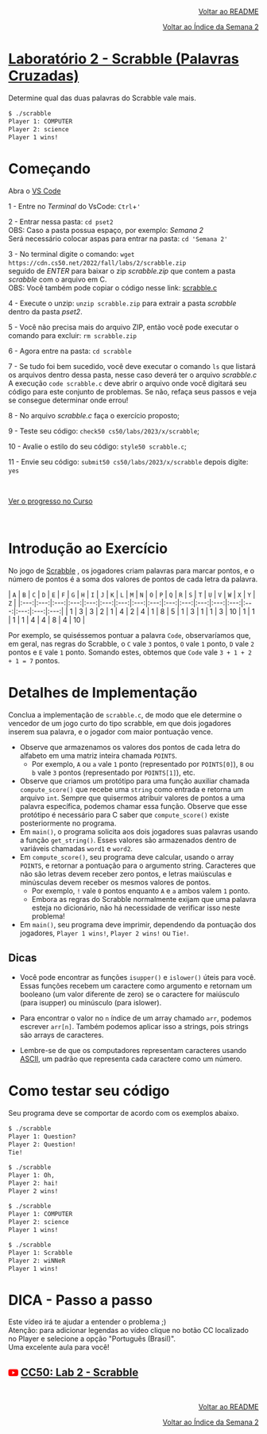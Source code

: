 <p align="right">
   <a href="https://patyfil.github.io/cs50-cc50-harvard/">Voltar ao README</a>
</p>
<p align="right">
   <a href="https://patyfil.github.io/cs50-cc50-harvard/2-Arrays.html">Voltar ao Índice da Semana 2</a>
</p>

# [Laboratório 2 - Scrabble (Palavras Cruzadas)](https://cs50.harvard.edu/x/2023/labs/2/#lab-2-scrabble)

Determine qual das duas palavras do Scrabble vale mais.

```
$ ./scrabble
Player 1: COMPUTER
Player 2: science
Player 1 wins!
```

# Começando  

Abra o [VS Code](https://code.cs50.io/)

1 - Entre no *Terminal* do VsCode: `Ctrl`+`'`  

2 - Entrar nessa pasta: `cd pset2`  
OBS: Caso a pasta possua espaço, por exemplo: *Semana 2*  
Será necessário colocar aspas para entrar na pasta: `cd 'Semana 2'` 

3 - No terminal digite o comando: `wget https://cdn.cs50.net/2022/fall/labs/2/scrabble.zip`  
seguido de *ENTER* para baixar o zip *scrabble.zip* que contem a pasta *scrabble* com o arquivo em C.  
OBS: Você também pode copiar o código nesse link: [scrabble.c](https://patyfil.github.io/cs50-cc50-harvard/semana2/scrabble.c)

4 - Execute o unzip: `unzip scrabble.zip` para extrair a pasta *scrabble* dentro da pasta *pset2*.  

5 - Você não precisa mais do arquivo ZIP, então você pode executar o comando para excluir: `rm scrabble.zip`  

6 - Agora entre na pasta: `cd scrabble`  

7 - Se tudo foi bem sucedido, você deve executar o comando `ls` que listará os arquivos dentro dessa pasta, nesse caso deverá ter o arquivo *scrabble.c*  
A execução `code scrabble.c` deve abrir o arquivo onde você digitará seu código para este conjunto de problemas. Se não, refaça seus passos e veja se consegue determinar onde errou!  

8 - No arquivo *scrabble.c* faça o exercício proposto;

9 - Teste seu código: `check50 cs50/labs/2023/x/scrabble`;  

10 - Avalie o estilo do seu código: `style50 scrabble.c`;  

11 - Envie seu código: `submit50 cs50/labs/2023/x/scrabble` depois digite: `yes`  

&nbsp;

[Ver o progresso no Curso](https://cs50.me/cs50x)

&nbsp;

# Introdução ao Exercício  

No jogo de [Scrabble](https://scrabble.hasbro.com/en-us/rules) , os jogadores criam palavras para marcar pontos, e o número de pontos é a soma dos valores de pontos de cada letra da palavra.  

| `A` | `B` | `C` | `D` | `E` | `F` | `G` | `H` | `I` | `J` | `K` | `L` | `M` | `N` | `O` | `P` | `Q` | `R` | `S` | `T` | `U` | `V` | `W` | `X` | `Y` | `Z` |
|:---:|:---:|:---:|:---:|:---:|:---:|:---:|:---:|:---:|:---:|:---:|:---:|:---:|:---:|:---:|:---:|:---:|:---:|
| 1 | 3 | 3 | 2 | 1 | 4 | 2 | 4 | 1 | 8 | 5 | 1 | 3 | 1 | 1 | 3 | 10 | 1 | 1 | 1 | 1 | 4 | 4 | 8 | 4 | 10 |

Por exemplo, se quiséssemos pontuar a palavra `Code`, observaríamos que, em geral, nas regras do Scrabble, o `C` vale `3` pontos, `O` vale `1` ponto, `D` vale `2` pontos e `E` vale `1` ponto. Somando estes, obtemos que `Code` vale `3 + 1 + 2 + 1 = 7` pontos.

# Detalhes de Implementação  

Conclua a implementação de `scrabble.c`, de modo que ele determine o vencedor de um jogo curto do tipo scrabble, em que dois jogadores inserem sua palavra, e o jogador com maior pontuação vence.

* Observe que armazenamos os valores dos pontos de cada letra do alfabeto em uma matriz inteira chamada `POINTS`.
   * Por exemplo, `A` ou `a` vale `1` ponto (representado por `POINTS[0]`), `B` ou `b` vale `3` pontos (representado por `POINTS[1]`), etc.  
* Observe que criamos um protótipo para uma função auxiliar chamada `compute_score()` que recebe uma `string` como entrada e retorna um arquivo `int`. Sempre que quisermos atribuir valores de pontos a uma palavra específica, podemos chamar essa função. Observe que esse protótipo é necessário para C saber que `compute_score()` existe posteriormente no programa.
* Em `main()`, o programa solicita aos dois jogadores suas palavras usando a função `get_string()`. Esses valores são armazenados dentro de variáveis ​​chamadas `word1` e `word2`.
* Em `compute_score()`, seu programa deve calcular, usando o array `POINTS`, e retornar a pontuação para o argumento string. Caracteres que não são letras devem receber zero pontos, e letras maiúsculas e minúsculas devem receber os mesmos valores de pontos.
   * Por exemplo, `!` vale `0` pontos enquanto `A` e `a` ambos valem `1` ponto.
   * Embora as regras do Scrabble normalmente exijam que uma palavra esteja no dicionário, não há necessidade de verificar isso neste problema!
* Em `main()`, seu programa deve imprimir, dependendo da pontuação dos jogadores, `Player 1 wins!`, `Player 2 wins!` ou `Tie!`.  


## Dicas
* Você pode encontrar as funções `isupper()` e `islower()` úteis para você. Essas funções recebem um caractere como argumento e retornam um booleano (um valor diferente de zero) se o caractere for maiúsculo (para isupper) ou minúsculo (para islower).

* Para encontrar o valor no `n` índice de um array chamado `arr`, podemos escrever `arr[n]`. Também podemos aplicar isso a strings, pois strings são arrays de caracteres.

* Lembre-se de que os computadores representam caracteres usando [ASCII](https://asciitable.com/), um padrão que representa cada caractere como um número.

# Como testar seu código
Seu programa deve se comportar de acordo com os exemplos abaixo.

```
$ ./scrabble
Player 1: Question?
Player 2: Question!
Tie!
```
```
$ ./scrabble
Player 1: Oh,
Player 2: hai!
Player 2 wins!
```
```
$ ./scrabble
Player 1: COMPUTER
Player 2: science
Player 1 wins!
```
```
$ ./scrabble
Player 1: Scrabble
Player 2: wiNNeR
Player 1 wins!
```

# DICA - Passo a passo 

Este vídeo irá te ajudar a entender o problema ;)  
Atenção: para adicionar legendas ao vídeo clique no botão CC localizado no Player e selecione a opção "Português (Brasil)".  
Uma excelente aula para você!  
## <img src="../assets/youtube.svg" width=20 /> [CC50: Lab 2 - Scrabble](https://www.youtube.com/watch?v=6Wn1eb0eE_4)

&nbsp;

<p align="right">
   <a href="https://patyfil.github.io/cs50-cc50-harvard/">Voltar ao README</a>
</p>
<p align="right">
   <a href="https://patyfil.github.io/cs50-cc50-harvard/2-Arrays.html">Voltar ao Índice da Semana 2</a>
</p>
